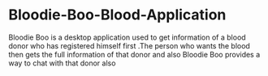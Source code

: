 # Bloodie-Boo-Blood-Application
Bloodie Boo is a desktop application used to get information of a blood donor who has registered himself first .The person who wants the blood then gets the full information of that donor and also Bloodie Boo provides a way to chat with that donor also
